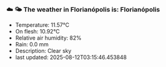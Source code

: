 ### ☁️ 🌤️  The weather in Florianópolis is: Florianópolis

- Temperature: 11.57°C
- On flesh: 10.92°C
- Relative air humidity: 82%
- Rain: 0.0 mm
- Description: Clear sky
- last updated: 2025-08-12T03:15:46.453848
